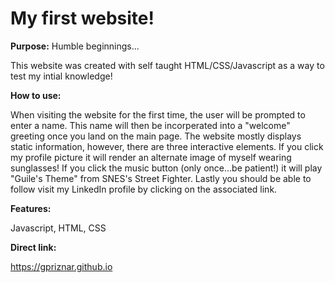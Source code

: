 # My first website!

**Purpose:**
Humble beginnings...

This website was created with self taught HTML/CSS/Javascript as a way to test my intial knowledge!

**How to use:**

When visiting the website for the first time, the user will be prompted to enter a name. This name will then be incorperated into a "welcome" greeting once you land on the main page. The website mostly displays static information, however, there are three interactive elements. If you click my profile picture it will render an alternate image of myself wearing sunglasses! If you click the music button (only once...be patient!) it will play "Guile's Theme" from SNES's Street Fighter. Lastly you should be able to follow visit my LinkedIn profile by clicking on the associated link. 


**Features:** 

Javascript, HTML, CSS

**Direct link:** 

https://gpriznar.github.io
